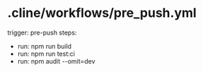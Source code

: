 # .cline/workflows/pre_push.yml
trigger: pre-push
steps:
  - run: npm run build
  - run: npm run test:ci
  - run: npm audit --omit=dev
